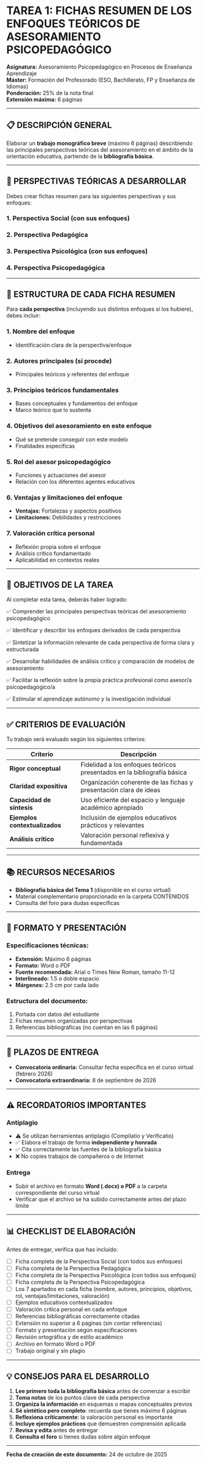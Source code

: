 <!-- cSpell:language es,es-ES -->

# TAREA 1: FICHAS RESUMEN DE LOS ENFOQUES TEÓRICOS DE ASESORAMIENTO PSICOPEDAGÓGICO

**Asignatura:** Asesoramiento Psicopedagógico en Procesos de Enseñanza Aprendizaje  
**Máster:** Formación del Profesorado (ESO, Bachillerato, FP y Enseñanza de Idiomas)  
**Ponderación:** 25% de la nota final  
**Extensión máxima:** 6 páginas

---

## 📋 DESCRIPCIÓN GENERAL

Elaborar un **trabajo monográfico breve** (máximo 6 páginas) describiendo las principales perspectivas teóricas del asesoramiento en el ámbito de la orientación educativa, partiendo de la **bibliografía básica**.

---

## 🎯 PERSPECTIVAS TEÓRICAS A DESARROLLAR

Debes crear fichas resumen para las siguientes perspectivas y sus enfoques:

### 1. **Perspectiva Social** (con sus enfoques)
### 2. **Perspectiva Pedagógica**
### 3. **Perspectiva Psicológica** (con sus enfoques)
### 4. **Perspectiva Psicopedagógica**

---

## 📝 ESTRUCTURA DE CADA FICHA RESUMEN

Para **cada perspectiva** (incluyendo sus distintos enfoques si los hubiere), debes incluir:

### 1. **Nombre del enfoque**
   - Identificación clara de la perspectiva/enfoque

### 2. **Autores principales** (si procede)
   - Principales teóricos y referentes del enfoque

### 3. **Principios teóricos fundamentales**
   - Bases conceptuales y fundamentos del enfoque
   - Marco teórico que lo sustenta

### 4. **Objetivos del asesoramiento en este enfoque**
   - Qué se pretende conseguir con este modelo
   - Finalidades específicas

### 5. **Rol del asesor psicopedagógico**
   - Funciones y actuaciones del asesor
   - Relación con los diferentes agentes educativos

### 6. **Ventajas y limitaciones del enfoque**
   - **Ventajas:** Fortalezas y aspectos positivos
   - **Limitaciones:** Debilidades y restricciones

### 7. **Valoración crítica personal**
   - Reflexión propia sobre el enfoque
   - Análisis crítico fundamentado
   - Aplicabilidad en contextos reales

---

## 🎯 OBJETIVOS DE LA TAREA

Al completar esta tarea, deberás haber logrado:

✅ Comprender las principales perspectivas teóricas del asesoramiento psicopedagógico

✅ Identificar y describir los enfoques derivados de cada perspectiva

✅ Sintetizar la información relevante de cada perspectiva de forma clara y estructurada

✅ Desarrollar habilidades de análisis crítico y comparación de modelos de asesoramiento

✅ Facilitar la reflexión sobre la propia práctica profesional como asesor/a psicopedagógico/a

✅ Estimular el aprendizaje autónomo y la investigación individual

---

## ✅ CRITERIOS DE EVALUACIÓN

Tu trabajo será evaluado según los siguientes criterios:

| Criterio | Descripción |
|----------|-------------|
| **Rigor conceptual** | Fidelidad a los enfoques teóricos presentados en la bibliografía básica |
| **Claridad expositiva** | Organización coherente de las fichas y presentación clara de ideas |
| **Capacidad de síntesis** | Uso eficiente del espacio y lenguaje académico apropiado |
| **Ejemplos contextualizados** | Inclusión de ejemplos educativos prácticos y relevantes |
| **Análisis crítico** | Valoración personal reflexiva y fundamentada |

---

## 📚 RECURSOS NECESARIOS

- **Bibliografía básica del Tema 1** (disponible en el curso virtual)
- Material complementario proporcionado en la carpeta CONTENIDOS
- Consulta del foro para dudas específicas

---

## 📐 FORMATO Y PRESENTACIÓN

### Especificaciones técnicas:
- **Extensión:** Máximo 6 páginas
- **Formato:** Word o PDF
- **Fuente recomendada:** Arial o Times New Roman, tamaño 11-12
- **Interlineado:** 1.5 o doble espacio
- **Márgenes:** 2.5 cm por cada lado

### Estructura del documento:
1. Portada con datos del estudiante
2. Fichas resumen organizadas por perspectivas
3. Referencias bibliográficas (no cuentan en las 6 páginas)

---

## 📅 PLAZOS DE ENTREGA

- **Convocatoria ordinaria:** Consultar fecha específica en el curso virtual (febrero 2026)
- **Convocatoria extraordinaria:** 8 de septiembre de 2026

---

## ⚠️ RECORDATORIOS IMPORTANTES

### Antiplagio
- ⚠️ Se utilizan herramientas antiplagio (Compilatio y Verificatio)
- ✅ Elabora el trabajo de forma **independiente y honrada**
- ✅ Cita correctamente las fuentes de la bibliografía básica
- ❌ No copies trabajos de compañeros o de Internet

### Entrega
- Subir el archivo en formato **Word (.docx) o PDF** a la carpeta correspondiente del curso virtual
- Verificar que el archivo se ha subido correctamente antes del plazo límite

---

## 📊 CHECKLIST DE ELABORACIÓN

Antes de entregar, verifica que has incluido:

- [ ] Ficha completa de la Perspectiva Social (con todos sus enfoques)
- [ ] Ficha completa de la Perspectiva Pedagógica
- [ ] Ficha completa de la Perspectiva Psicológica (con todos sus enfoques)
- [ ] Ficha completa de la Perspectiva Psicopedagógica
- [ ] Los 7 apartados en cada ficha (nombre, autores, principios, objetivos, rol, ventajas/limitaciones, valoración)
- [ ] Ejemplos educativos contextualizados
- [ ] Valoración crítica personal en cada enfoque
- [ ] Referencias bibliográficas correctamente citadas
- [ ] Extensión no superior a 6 páginas (sin contar referencias)
- [ ] Formato y presentación según especificaciones
- [ ] Revisión ortográfica y de estilo académico
- [ ] Archivo en formato Word o PDF
- [ ] Trabajo original y sin plagio

---

## 💡 CONSEJOS PARA EL DESARROLLO

1. **Lee primero toda la bibliografía básica** antes de comenzar a escribir
2. **Toma notas** de los puntos clave de cada perspectiva
3. **Organiza la información** en esquemas o mapas conceptuales previos
4. **Sé sintético pero completo**: recuerda que tienes máximo 6 páginas
5. **Reflexiona críticamente**: la valoración personal es importante
6. **Incluye ejemplos prácticos** que demuestren comprensión aplicada
7. **Revisa y edita** antes de entregar
8. **Consulta el foro** si tienes dudas sobre algún enfoque

---

**Fecha de creación de este documento:** 24 de octubre de 2025